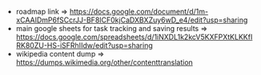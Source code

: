 - roadmap link => https://docs.google.com/document/d/1m-xCAAIDmP6fSCcrJJ-BF8ICF0kjCaDXBXZuy6wD_e4/edit?usp=sharing
- main google sheets for task tracking and saving results => https://docs.google.com/spreadsheets/d/1iNXDL1k2kcV5KXFPXtKLKKfIRK80ZU-HS-iSFRhIIdw/edit?usp=sharing
- wikipedia content dump => https://dumps.wikimedia.org/other/contenttranslation